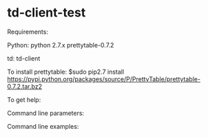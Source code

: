 # td-client-test

Requirements:

Python:
  python 2.7.x
  prettytable-0.7.2
  
td:
 td-client
 
To install prettytable:
$sudo pip2.7 install https://pypi.python.org/packages/source/P/PrettyTable/prettytable-0.7.2.tar.bz2


To get help:

Command line parameters:

Command line examples:
